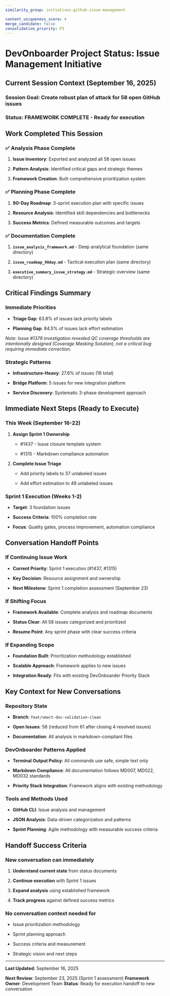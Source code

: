 ```yaml
---
similarity_group: initiatives-github-issue-management

content_uniqueness_score: 4
merge_candidate: false
consolidation_priority: P3
---
```


# DevOnboarder Project Status: Issue Management Initiative

## Current Session Context (September 16, 2025)

### **Session Goal**: Create robust plan of attack for 58 open GitHub issues

### **Status**: FRAMEWORK COMPLETE - Ready for execution

## Work Completed This Session

### ✅ **Analysis Phase Complete**

1. **Issue Inventory**: Exported and analyzed all 58 open issues

2. **Pattern Analysis**: Identified critical gaps and strategic themes

3. **Framework Creation**: Built comprehensive prioritization system

### ✅ **Planning Phase Complete**

1. **90-Day Roadmap**: 3-sprint execution plan with specific issues

2. **Resource Analysis**: Identified skill dependencies and bottlenecks

3. **Success Metrics**: Defined measurable outcomes and targets

### ✅ **Documentation Complete**

1. **`issue_analysis_framework.md`** - Deep analytical foundation (same directory)

2. **`issue_roadmap_90day.md`** - Tactical execution plan (same directory)

3. **`executive_summary_issue_strategy.md`** - Strategic overview (same directory)

## Critical Findings Summary

### **Immediate Priorities**

- **Triage Gap**: 63.8% of issues lack priority labels

- **Planning Gap**: 84.5% of issues lack effort estimation

*Note: Issue #1379 investigation revealed QC coverage thresholds are intentionally designed (Coverage Masking Solution), not a critical bug requiring immediate correction.*

### **Strategic Patterns**

- **Infrastructure-Heavy**: 27.6% of issues (16 total)

- **Bridge Platform**: 5 issues for new integration platform

- **Service Discovery**: Systematic 3-phase development approach

## Immediate Next Steps (Ready to Execute)

### **This Week (September 16-22)**

1. **Assign Sprint 1 Ownership**

   - #1437 - Issue closure template system

   - #1315 - Markdown compliance automation

2. **Complete Issue Triage**

   - Add priority labels to 37 unlabeled issues

   - Add effort estimation to 49 unlabeled issues

### **Sprint 1 Execution (Weeks 1-2)**

- **Target**: 3 foundation issues

- **Success Criteria**: 100% completion rate

- **Focus**: Quality gates, process improvement, automation compliance

## Conversation Handoff Points

### **If Continuing Issue Work**

- **Current Priority**: Sprint 1 execution (#1437, #1315)

- **Key Decision**: Resource assignment and ownership

- **Next Milestone**: Sprint 1 completion assessment (September 23)

### **If Shifting Focus**

- **Framework Available**: Complete analysis and roadmap documents

- **Status Clear**: All 58 issues categorized and prioritized

- **Resume Point**: Any sprint phase with clear success criteria

### **If Expanding Scope**

- **Foundation Built**: Prioritization methodology established

- **Scalable Approach**: Framework applies to new issues

- **Integration Ready**: Fits with existing DevOnboarder Priority Stack

## Key Context for New Conversations

### **Repository State**

- **Branch**: `feat/smart-doc-validation-clean`

- **Open Issues**: 58 (reduced from 61 after closing 4 resolved issues)

- **Documentation**: All analysis in markdown-compliant files

### **DevOnboarder Patterns Applied**

- **Terminal Output Policy**: All commands use safe, simple text only

- **Markdown Compliance**: All documentation follows MD007, MD022, MD032 standards

- **Priority Stack Integration**: Framework aligns with existing methodology

### **Tools and Methods Used**

- **GitHub CLI**: Issue analysis and management

- **JSON Analysis**: Data-driven categorization and patterns

- **Sprint Planning**: Agile methodology with measurable success criteria

## Handoff Success Criteria

### **New conversation can immediately**

1. **Understand current state** from status documents

2. **Continue execution** with Sprint 1 issues

3. **Expand analysis** using established framework

4. **Track progress** against defined success metrics

### **No conversation context needed for**

- Issue prioritization methodology

- Sprint planning approach

- Success criteria and measurement

- Strategic vision and next steps

---

**Last Updated**: September 16, 2025

**Next Review**: September 23, 2025 (Sprint 1 assessment)
**Framework Owner**: Development Team
**Status**: Ready for execution handoff to new conversation
